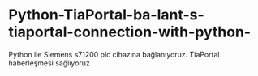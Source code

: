 # Python-TiaPortal-ba-lant-s-tiaportal-connection-with-python-
Python ile Siemens s71200 plc cihazına bağlanıyoruz. TiaPortal haberleşmesi sağlıyoruz
